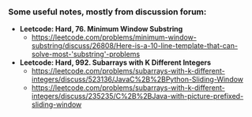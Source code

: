 ### Some useful notes, mostly from discussion forum:

* **Leetcode: Hard, 76. Minimum Window Substring**
    * https://leetcode.com/problems/minimum-window-substring/discuss/26808/Here-is-a-10-line-template-that-can-solve-most-'substring'-problems
* **Leetcode: Hard, 992. Subarrays with K Different Integers**
    * https://leetcode.com/problems/subarrays-with-k-different-integers/discuss/523136/JavaC%2B%2BPython-Sliding-Window
    * https://leetcode.com/problems/subarrays-with-k-different-integers/discuss/235235/C%2B%2BJava-with-picture-prefixed-sliding-window

